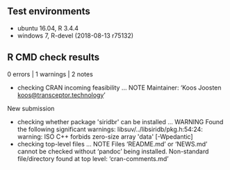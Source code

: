 ## Test environments
* ubuntu 16.04, R 3.4.4
* windows 7, R-devel (2018-08-13 r75132)

## R CMD check results
0 errors | 1 warnings | 2 notes
* checking CRAN incoming feasibility ... NOTE
Maintainer: ‘Koos Joosten <koos@transceptor.technology>’

New submission
* checking whether package 'siridbr' can be installed ... WARNING
Found the following significant warnings:
  libsuv/../libsiridb/pkg.h:54:24: warning: ISO C++ forbids zero-size array 'data' [-Wpedantic]
* checking top-level files ... NOTE
Files ‘README.md’ or ‘NEWS.md’ cannot be checked without ‘pandoc’ being installed.
Non-standard file/directory found at top level:
  ‘cran-comments.md’